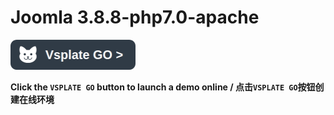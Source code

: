 # Joomla 3.8.8-php7.0-apache

<a href="https://www.vsplate.com/?docker-compose=https://github.com/vsplate/dcenvs/joomla/3.8.8-php7.0-apache"><img alt="VSPLATE GO" src="https://raw.githubusercontent.com/vsplate/images/master/vsgo_btn.png" width="200px"></a>

**Click the `VSPLATE GO` button to launch a demo online / 点击`VSPLATE GO`按钮创建在线环境**